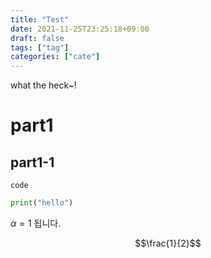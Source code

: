 ```yaml
---
title: "Test"
date: 2021-11-25T23:25:18+09:00
draft: false
tags: ["tag"]
categories: ["cate"]
---
```

what the heck~!

# part1
## part1-1


`code`

```python
print("hello")
```

$\alpha=1$ 됩니다.

$$\frac{1}{2}$$
